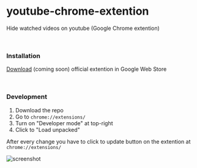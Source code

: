 # youtube-chrome-extention
Hide watched videos on youtube (Google Chrome extention)

&nbsp;
  
### Installation
[Download]() (coming soon) official extention in Google Web Store
  
&nbsp;
  
### Development

1. Download the repo
2. Go to ```chrome://extensions/```
3. Turn on "Developer mode" at top-right
4. Click to "Load unpacked"
  
After every change you have to click to update button on the extention at ```chrome://extensions/```

![screenshot](https://raw.githubusercontent.com/gkshi/youtube-chrome-extention/main/images/instruction.png)
